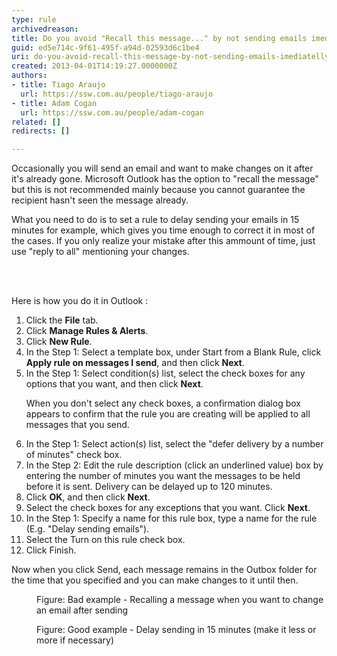 ```yaml
---
type: rule
archivedreason: 
title: Do you avoid "Recall this message..." by not sending emails imediatelly?
guid: ed5e714c-9f61-495f-a94d-02593d6c1be4
uri: do-you-avoid-recall-this-message-by-not-sending-emails-imediatelly
created: 2013-04-01T14:19:27.0000000Z
authors:
- title: Tiago Araujo
  url: https://ssw.com.au/people/tiago-araujo
- title: Adam Cogan
  url: https://ssw.com.au/people/adam-cogan
related: []
redirects: []

---
```



<p>Occasionally you will send an email and want to make changes on it after it's already gone. Microsoft Outlook has the option to &quot;recall the message&quot; but this is not recommended mainly because you cannot guarantee the recipient hasn't seen the message already.<br></p><p>What you need to do is to set a rule to delay sending your emails in 15 minutes for example, which gives you time enough to correct it in most of the cases. If you only realize your mistake after this ammount of time, just use &quot;reply to all&quot; mentioning your changes.</p>
<br><excerpt class='endintro'></excerpt><br>
<p>Here is how you do it in Outlook &#58;</p><ol><li>Click the <strong>File</strong> tab.</li><li>Click <strong>Manage Rules &amp; Alerts</strong>.</li><li>Click <strong>New Rule</strong>.</li><li>In the Step 1&#58; Select a template box, under Start from a Blank Rule, click <strong>Apply rule on messages I send</strong>, and then click <strong>Next</strong>.</li><li>In the Step 1&#58; Select condition(s) list, select the check boxes for any options that you want, and then click <strong>Next</strong>.</li><p>When you don't select any check boxes, a confirmation dialog box appears to confirm that the rule you are creating will be applied to all messages that you send.</p><li>In the Step 1&#58; Select action(s) list, select the &quot;defer delivery by a number of minutes&quot; check box.</li><li>In the Step 2&#58; Edit the rule description (click an underlined value) box by entering the number of minutes you want the messages to be held before it is sent. Delivery can be delayed up to 120 minutes.</li><li>Click <strong>OK</strong>, and then click <strong>Next</strong>.</li><li>Select the check boxes for any exceptions that you want. Click <strong>Next</strong>.</li><li>In the Step 1&#58; Specify a name for this rule box, type a name for the rule (E.g. &quot;Delay sending emails&quot;).</li><li>Select the Turn on this rule check box.</li><li>Click Finish.</li></ol><p>Now when you click Send, each message remains in the Outbox folder for the time that you specified and you can make changes to it until then.</p><dl class="badImage"><dt><img src="/PublishingImages/recall-message.jpg" alt="" /></dt><dd>Figure&#58; Bad example - Recalling a message when you want to change an email after sending</dd></dl><dl class="goodImage"><dt><img src="/PublishingImages/create-rule-to-delay-sending.jpg" alt="" /></dt><dd>Figure&#58; Good example - Delay sending in 15 minutes (make it less or more if necessary) </dd></dl>


